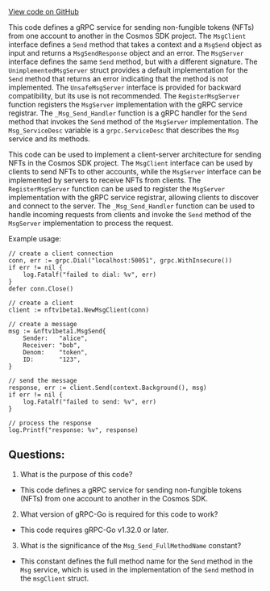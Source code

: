 [View code on GitHub](https://github.com/cosmos/cosmos-sdk/blob/main/api/cosmos/nft/v1beta1/tx_grpc.pb.go)

This code defines a gRPC service for sending non-fungible tokens (NFTs) from one account to another in the Cosmos SDK project. The `MsgClient` interface defines a `Send` method that takes a context and a `MsgSend` object as input and returns a `MsgSendResponse` object and an error. The `MsgServer` interface defines the same `Send` method, but with a different signature. The `UnimplementedMsgServer` struct provides a default implementation for the `Send` method that returns an error indicating that the method is not implemented. The `UnsafeMsgServer` interface is provided for backward compatibility, but its use is not recommended. The `RegisterMsgServer` function registers the `MsgServer` implementation with the gRPC service registrar. The `_Msg_Send_Handler` function is a gRPC handler for the `Send` method that invokes the `Send` method of the `MsgServer` implementation. The `Msg_ServiceDesc` variable is a `grpc.ServiceDesc` that describes the `Msg` service and its methods. 

This code can be used to implement a client-server architecture for sending NFTs in the Cosmos SDK project. The `MsgClient` interface can be used by clients to send NFTs to other accounts, while the `MsgServer` interface can be implemented by servers to receive NFTs from clients. The `RegisterMsgServer` function can be used to register the `MsgServer` implementation with the gRPC service registrar, allowing clients to discover and connect to the server. The `_Msg_Send_Handler` function can be used to handle incoming requests from clients and invoke the `Send` method of the `MsgServer` implementation to process the request. 

Example usage:

```
// create a client connection
conn, err := grpc.Dial("localhost:50051", grpc.WithInsecure())
if err != nil {
    log.Fatalf("failed to dial: %v", err)
}
defer conn.Close()

// create a client
client := nftv1beta1.NewMsgClient(conn)

// create a message
msg := &nftv1beta1.MsgSend{
    Sender:   "alice",
    Receiver: "bob",
    Denom:    "token",
    ID:       "123",
}

// send the message
response, err := client.Send(context.Background(), msg)
if err != nil {
    log.Fatalf("failed to send: %v", err)
}

// process the response
log.Printf("response: %v", response)
```
## Questions: 
 1. What is the purpose of this code?
- This code defines a gRPC service for sending non-fungible tokens (NFTs) from one account to another in the Cosmos SDK.

2. What version of gRPC-Go is required for this code to work?
- This code requires gRPC-Go v1.32.0 or later.

3. What is the significance of the `Msg_Send_FullMethodName` constant?
- This constant defines the full method name for the `Send` method in the `Msg` service, which is used in the implementation of the `Send` method in the `msgClient` struct.